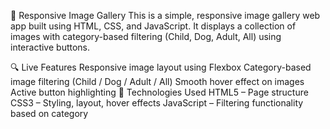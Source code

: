 📸 Responsive Image Gallery
This is a simple, responsive image gallery web app built using HTML, CSS, and JavaScript. It displays a collection of images with category-based filtering (Child, Dog, Adult, All) using interactive buttons.

🔍 Live Features
Responsive image layout using Flexbox
Category-based image filtering (Child / Dog / Adult / All)
Smooth hover effect on images
Active button highlighting
🧰 Technologies Used
HTML5 – Page structure
CSS3 – Styling, layout, hover effects
JavaScript – Filtering functionality based on category
